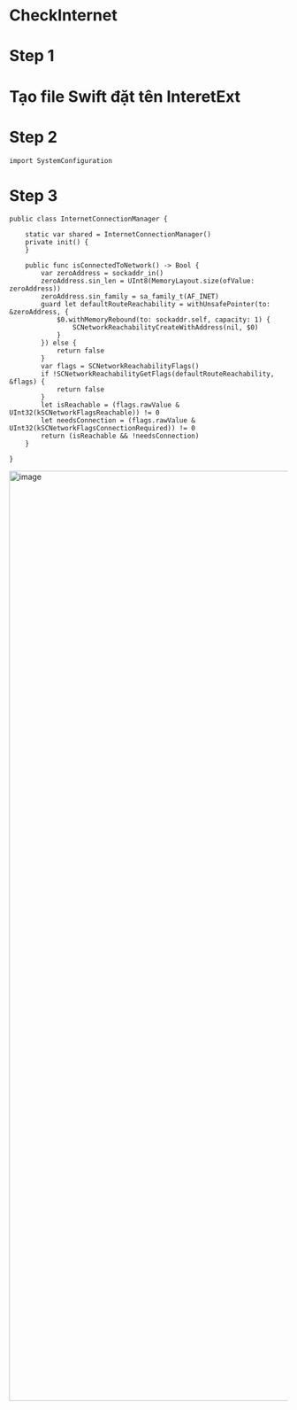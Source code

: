 # CheckInternet

# Step 1 
# Tạo file Swift đặt tên InteretExt


# Step 2
```
import SystemConfiguration
```


# Step 3
```
public class InternetConnectionManager {
    
    static var shared = InternetConnectionManager()
    private init() {
    }
    
    public func isConnectedToNetwork() -> Bool {
        var zeroAddress = sockaddr_in()
        zeroAddress.sin_len = UInt8(MemoryLayout.size(ofValue: zeroAddress))
        zeroAddress.sin_family = sa_family_t(AF_INET)
        guard let defaultRouteReachability = withUnsafePointer(to: &zeroAddress, {
            $0.withMemoryRebound(to: sockaddr.self, capacity: 1) {
                SCNetworkReachabilityCreateWithAddress(nil, $0)
            }
        }) else {
            return false
        }
        var flags = SCNetworkReachabilityFlags()
        if !SCNetworkReachabilityGetFlags(defaultRouteReachability, &flags) {
            return false
        }
        let isReachable = (flags.rawValue & UInt32(kSCNetworkFlagsReachable)) != 0
        let needsConnection = (flags.rawValue & UInt32(kSCNetworkFlagsConnectionRequired)) != 0
        return (isReachable && !needsConnection)
    }
    
}
```

<img width="1680" alt="image" src="https://user-images.githubusercontent.com/107794765/174480457-889c245a-8992-4f23-a2f2-aa93dd3bd81c.png">


       
